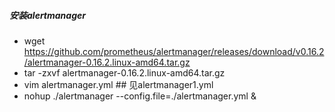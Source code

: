 ##### 安装alertmanager

* wget https://github.com/prometheus/alertmanager/releases/download/v0.16.2/alertmanager-0.16.2.linux-amd64.tar.gz
* tar -zxvf alertmanager-0.16.2.linux-amd64.tar.gz
* vim alertmanager.yml  ## 见alertmanager1.yml
* nohup  ./alertmanager --config.file=./alertmanager.yml &